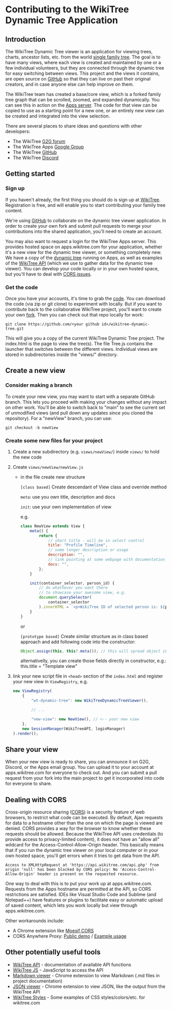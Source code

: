 # Contributing to the WikiTree Dynamic Tree Application

## Introduction

The WikiTree Dynamic Tree viewer is an application for viewing trees, charts, ancestor lists, etc. from the world [single family tree](https://www.wikitree.com/wiki/Help:Collaborative_Family_Tree). The goal is to have many views, where each view is created and maintained by one or a few individual volunteers, but they are connected through the dynamic tree for easy switching between views. This project and the views it contains, are open source on [GitHub](https://github.com/wikitree/wikitree-dynamic-tree) so that they can live on past their original creators, and in case anyone else can help improve on them.

The WikiTree team has created a base/core view, which is a forked family tree graph that can be scrolled, zoomed, and expanded dynamically. You can see this in action on the [Apps server](https://apps.wikitree.com/apps/wikitree-dynamic-tree/). The code for that view can be copied to use as a starting point for a new one, or an entirely new view can be created and integrated into the view selection.

There are several places to share ideas and questions with other developers:

-   The WikiTree [G2G forum](https://www.wikitree.com/g2g/)
-   The WikiTree Apps [Google Group](https://groups.google.com/g/WikiTreeApps/)
-   The WikiTree [GitHub](https://github.com/wikitree/wikitree-dynamic-tree/)
-   The WikiTree [Discord](https://discord.gg/9EMSdccnn3)

## Getting started

### Sign up

If you haven't already, the first thing you should do is sign up at [WikiTree](https://wikitree.com/). Registration is free, and will enable you to start contributing your family tree content.

We're using [GitHub](https://github.com/wikitree/wikitree-dynamic-tree/) to collaborate on the dynamic tree viewer application. In order to create your own fork and submit pull requests to merge your contributions into the shared application, you'll need to create an account.

You may also want to request a login for the WikiTree Apps server. This provides hosted space on apps.wikitree.com for your application, whether it's a new view for the dynamic tree viewer, or something completely new. We have a copy of the [dynamic tree](https://apps.wikitree.com/apps/wikitree-dynamic-tree]) running on Apps, as well as examples of the [WikiTree API](https://apps.wikitree.com/apps/wikitree-api-examples/) (which we use to gather data for the dynamic tree viewer). You can develop your code locally or in your own hosted space, but you'll have to deal with [CORS issues](#dealing-with-cors).

### Get the code

Once you have your accounts, it's time to grab the [code](https://github.com/wikitree/wikitree-dynamic-tree/). You can download the code (via zip or git clone) to experiment with locally. But if you want to contribute back to the collaborative WikiTree project, you'll want to create your own [fork](https://docs.github.com/en/get-started/quickstart/fork-a-repo). Then you can check out that repo locally for work:

`git clone https://github.com/<your github id>/wikitree-dynamic-tree.git`

This will give you a copy of the current WikiTree Dynamic Tree project. The index.html is the page to view the tree(s). The file Tree.js contains the launcher that switches between the different views. Individual views are stored in subdirectories inside the "views/" directory.

## Create a new view

### Consider making a branch

To create your new view, you may want to start with a separate GitHub branch. This lets you proceed with making your changes without any impact on other work. You'll be able to switch back to "main" to see the current set of unmodified views (and pull down any updates since you cloned the repository). For a "newView" branch, you can use:

`git checkout -b newView`

### Create some new files for your project

1. Create a new subdirectory (e.g. `views/newView/`) inside `views/` to hold the new code
1. Create `views/newView/newView.js`

    - in the file create new structure

        `[class based]` Create descendant of View class and override method

        `meta`: use you own title, description and docs

        `init`: use your own implementation of view

        e.g.

        ```js
        class NewView extends View {
            meta() {
                return {
                    // short title - will be in select control
                    title: "Profile Timeline",
                    // some longer description or usage
                    description: "",
                    // link pointing at some webpage with documentation
                    docs: "",
                };
            }

            init(container_selector, person_id) {
                // do whathever you want there
                // to showcase your awesome view, e.g.
                document.querySelector(
                    container_selector
                ).innerHTML = `<p>WikiTree ID of selected person is: ${person_id}</p>`;
            }
        }
        ```

        or

        `[prototype based]` Create similar structure as in class based approach and add following code into the constructor:

        ```js
        Object.assign(this, this?.meta()); // this will spread object into object fields for easier access
        ```

        alternativelly, you can create those fields directly in constructor, e.g.: this.title = "Template view"

1. link your new script file in `<head>` section of the `index.html` and register your new view in `ViewRegistry`, e.g.

    ```js
    new ViewRegistry(
        {
            "wt-dynamic-tree": new WikiTreeDynamicTreeViewer(),

            // ...

            "new-view": new NewView(), // <-- your new view
        },
        new SessionManager(WikiTreeAPI, loginManager)
    ).render();
    ```

## Share your view

When your new view is ready to share, you can announce it on G2G, Discord, or the Apps email group. You can upload it to your account at apps.wikitree.com for everyone to check out. And you can submit a pull request from your fork into the main project to get it incorporated into code for everyone to share.

## Dealing with CORS

Cross-origin resource sharing ([CORS](https://en.wikipedia.org/wiki/Cross-origin_resource_sharing)) is a security feature of web browsers, to restrict what code can be executed. By default, Ajax requests for data to a hostname other than the one on which the page is viewed are denied. CORS provides a way for the browser to know whether these requests should be allowed. Because the WikiTree API uses credentials (to provide access to privacy-limited content), it does not have an "allow all" wildcard for the Access-Control-Allow-Origin header. This basically means that if you run the dynamic tree viewer on your local computer or in your own hosted space, you'll get errors when it tries to get data from the API.

```
Access to XMLHttpRequest at 'https://api.wikitree.com/api.php' from origin 'null' has been blocked by CORS policy: No 'Access-Control-Allow-Origin' header is present on the requested resource.
```

One way to deal with this is to put your work up at apps.wikitree.com. Requests from the Apps hostname are permitted at the API, so CORS restrictions are satisfied. IDEs like Visual Studio Code and Sublime (and Notepad++) have features or plugins to facilitate easy or automatic upload of saved content, which lets you work locally but view through apps.wikitree.com.

Other workarounds include:

-   A Chrome extension like [Moesif CORS](https://chrome.google.com/webstore/detail/moesif-origin-cors-change/digfbfaphojjndkpccljibejjbppifbc)
-   CORS Anywhere Proxy: [Public demo](https://cors-anywhere.herokuapp.com/corsdemo) / [Example usage](https://stackblitz.com/edit/wikitree-getperson2?file=index.ts)

## Other potentially useful tools

-   [WikiTree API](https://github.com/wikitree/wikitree-api) - documentation of available API functions
-   [WikiTree JS](https://github.com/PeWu/wikitree-js) - JavaScript to access the API
-   [Markdown viewer](https://chrome.google.com/webstore/detail/markdown-viewer/ckkdlimhmcjmikdlpkmbgfkaikojcbjk) - Chrome extension to view Markdown (.md files in project documentation)
-   [JSON viewer](https://chrome.google.com/webstore/detail/json-viewer/gbmdgpbipfallnflgajpaliibnhdgobh) - Chrome extension to view JSON, like the output from the WikiTree API
-   [WikiTree Styles](https://www.wikitree.com/css/examples.html) - Some examples of CSS styles/colors/etc. for wikitree.com
